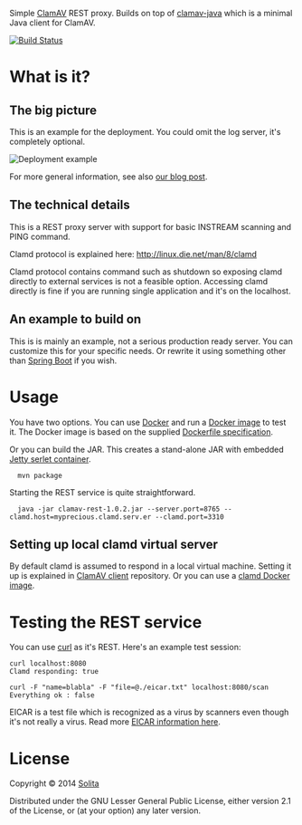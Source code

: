 Simple [ClamAV](http://www.clamav.net/) REST proxy. Builds on top of [clamav-java](https://github.com/solita/clamav-java) which is a minimal Java client for ClamAV.

[![Build Status](https://travis-ci.org/solita/clamav-rest.svg?branch=master)](https://travis-ci.org/solita/clamav-rest)

# What is it?

## The big picture

This is an example for the deployment. You could omit the log server, it's completely optional.

![Deployment example](img/virusscanner-deployment.png)

For more general information, see also [our blog post](http://dev.solita.fi/2015/06/02/rest-virusscan.html).

## The technical details

This is a REST proxy server with support for basic INSTREAM scanning and PING command.

Clamd protocol is explained here:
http://linux.die.net/man/8/clamd

Clamd protocol contains command such as shutdown so exposing clamd directly to external services is not a feasible option. Accessing clamd directly is fine if you are running single application and it's on the localhost.

## An example to build on

This is is mainly an example, not a serious production ready server. You can customize this for your specific needs. Or rewrite it using something
other than [Spring Boot](http://projects.spring.io/spring-boot/) if you wish.


# Usage

You have two options. You can use [Docker](https://www.docker.com/) and run a [Docker image](https://hub.docker.com/r/lokori/clamav-rest/) to test it. The Docker image is based on the supplied [Dockerfile specification](https://github.com/solita/clamav-rest/blob/master/Dockerfile).

Or you can build the JAR. This creates a stand-alone JAR with embedded [Jetty serlet container](http://www.eclipse.org/jetty/).

```
  mvn package
```

Starting the REST service is quite straightforward.

```
  java -jar clamav-rest-1.0.2.jar --server.port=8765 --clamd.host=myprecious.clamd.serv.er --clamd.port=3310
```

## Setting up local clamd virtual server

By default clamd is assumed to respond in a local virtual machine. Setting it up is explained in
[ClamAV client](https://github.com/solita/clamav-java) repository. Or you can use a [clamd Docker image](https://hub.docker.com/r/mkodockx/docker-clamav).

# Testing the REST service

You can use [curl](http://curl.haxx.se/) as it's REST. Here's an example test session:

```
curl localhost:8080
Clamd responding: true

curl -F "name=blabla" -F "file=@./eicar.txt" localhost:8080/scan
Everything ok : false
```

EICAR is a test file which is recognized as a virus by scanners even though it's not really a virus. Read more [EICAR information here](http://www.eicar.org/86-0-Intended-use.html).


# License

Copyright © 2014 [Solita](http://www.solita.fi)

Distributed under the GNU Lesser General Public License, either version 2.1 of the License, or
(at your option) any later version.
